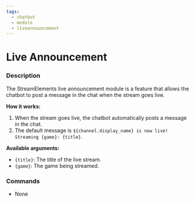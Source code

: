 ```yaml
---
tags:
  - chatbot
  - module
  - liveannouncement
---
```


# Live Announcement

### Description

The StreamElements live announcement module is a feature that allows the chatbot to post a message in the chat when the stream goes live.

**How it works:**

1. When the stream goes live, the chatbot automatically posts a message in the chat.
2. The default message is `${channel.display_name} is now live! Streaming {game}: {title}`.

**Available arguments:**

- `{title}`: The title of the live stream.
- `{game}`: The game being streamed.

### Commands

- None

